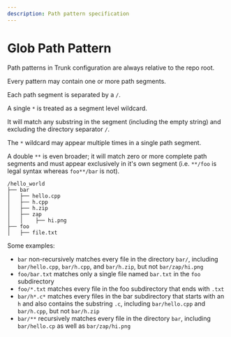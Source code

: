 ```yaml
---
description: Path pattern specification
---
```


# Glob Path Pattern

Path patterns in Trunk configuration are always relative to the repo root.

Every pattern may contain one or more path segments.

Each path segment is separated by a `/`.

A single `*` is treated as a segment level wildcard.

It will match any substring in the segment (including the empty string) and excluding the directory separator `/`.

The `*` wildcard may appear multiple times in a single path segment.

A double `**` is even broader; it will match zero or more complete path segments and must appear exclusively in it's own segment (i.e. `**/foo` is legal syntax whereas `foo**/bar` is not).

```none
/hello_world
├── bar
│   ├── hello.cpp
│   ├── h.cpp
│   ├── h.zip
│   ├── zap
│   │    ├── hi.png
├── foo
│   ├── file.txt
```

Some examples:

- `bar` non-recursively matches every file in the directory `bar/`, including `bar/hello.cpp`, `bar/h.cpp`, and `bar/h.zip`, but not `bar/zap/hi.png`
- `foo/bar.txt` matches only a single file named `bar.txt` in the `foo` subdirectory
- `foo/*.txt` matches every file in the foo subdirectory that ends with `.txt`
- `bar/h*.c*` matches every files in the bar subdirectory that starts with an `h` and also contains the substring `.c`, including `bar/hello.cpp` and `bar/h.cpp`, but not `bar/h.zip`
- `bar/**` recursively matches every file in the directory `bar`, including `bar/hello.cp` as well as `bar/zap/hi.png`
